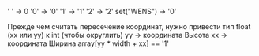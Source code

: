 ' ' -> 0
'0' -> '0'
'1' -> '1'
'2' -> '2'
set("WENS") -> '0'

Прежде чем считать пересечение координат, нужно привести тип float (xx или yy) к int (чтобы округлить)
yy -> координата Высота
хх -> координата Ширина
array[yy * width + xx] == '1'